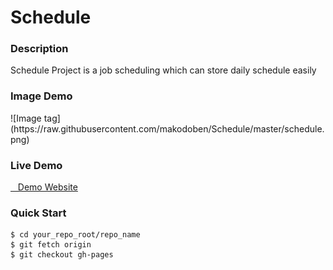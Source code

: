 # Schedule
<h3>Description</h3>
    Schedule Project is a job scheduling which can store daily schedule easily
<h3>Image Demo</h3>
    ![Image tag](https://raw.githubusercontent.com/makodoben/Schedule/master/schedule.png)
<h3>Live Demo</h3>
   <a href="http://makodoben.github.io/Schedule">&nbsp;&nbsp; Demo Website</a>
<h3>Quick Start</h3>
   <pre><code>$ cd your_repo_root/repo_name
$ git fetch origin
$ git checkout gh-pages
  </code></pre>
